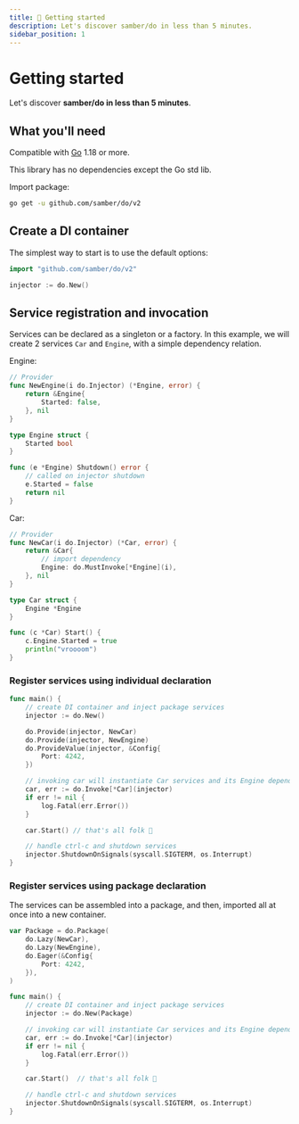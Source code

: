```yaml
---
title: 🚀 Getting started
description: Let's discover samber/do in less than 5 minutes.
sidebar_position: 1
---
```


# Getting started

Let's discover **samber/do in less than 5 minutes**.

## What you'll need

Compatible with [Go](https://go.dev/doc/install/) 1.18 or more.

This library has no dependencies except the Go std lib.

Import package:

```sh
go get -u github.com/samber/do/v2
```

## Create a DI container

The simplest way to start is to use the default options:

```go
import "github.com/samber/do/v2"

injector := do.New()
```

## Service registration and invocation

Services can be declared as a singleton or a factory. In this example, we will create 2 services `Car` and `Engine`, with a simple dependency relation.

Engine:

```go
// Provider
func NewEngine(i do.Injector) (*Engine, error) {
    return &Engine{
        Started: false,
    }, nil
}

type Engine struct {
    Started bool
}

func (e *Engine) Shutdown() error {
    // called on injector shutdown
    e.Started = false
    return nil
}
```

Car:

```go
// Provider
func NewCar(i do.Injector) (*Car, error) {
    return &Car{
        // import dependency
        Engine: do.MustInvoke[*Engine](i),
    }, nil
}

type Car struct {
    Engine *Engine
}

func (c *Car) Start() {
    c.Engine.Started = true
    println("vroooom")
}
```

### Register services using individual declaration

```go
func main() {
    // create DI container and inject package services
    injector := do.New()

    do.Provide(injector, NewCar)
    do.Provide(injector, NewEngine)
    do.ProvideValue(injector, &Config{
        Port: 4242,
    })

    // invoking car will instantiate Car services and its Engine dependency
    car, err := do.Invoke[*Car](injector)
    if err != nil {
        log.Fatal(err.Error())
    }

    car.Start() // that's all folk 🤗

    // handle ctrl-c and shutdown services
    injector.ShutdownOnSignals(syscall.SIGTERM, os.Interrupt)
}
```

### Register services using package declaration

The services can be assembled into a package, and then, imported all at once into a new container.

```go
var Package = do.Package(
    do.Lazy(NewCar),
    do.Lazy(NewEngine),
    do.Eager(&Config{
        Port: 4242,
    }),
)

func main() {
    // create DI container and inject package services
    injector := do.New(Package)

    // invoking car will instantiate Car services and its Engine dependency
    car, err := do.Invoke[*Car](injector)
    if err != nil {
        log.Fatal(err.Error())
    }

    car.Start()  // that's all folk 🤗

    // handle ctrl-c and shutdown services
    injector.ShutdownOnSignals(syscall.SIGTERM, os.Interrupt)
}
```

